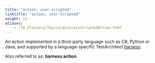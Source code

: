 ```yaml
--- 
title: "action, user-scripted"
linktitle: "action, user-scripted"
weight: 11
aliases: 
    - /TA_Glossary/Topics/glossaryScriptedAction.html
---
```


An action implemented in a third-party language such as C\#, Python or Java, and supported by a language-specific TestArchitect [harness](/TA_Tutorials/Topics/Tutorial_Scripting_actions_in_other_languages.html).

Also referred to as: **harness action**.

